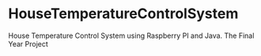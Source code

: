 # HouseTemperatureControlSystem
House Temperature Control System using Raspberry PI and Java. The Final Year Project
